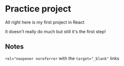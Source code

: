 # Practice project

All right here is my first project in React

It doesn't really do much but still it's the first step!

## Notes

`rel="noopener noreferrer` with the `target="_blank"` links